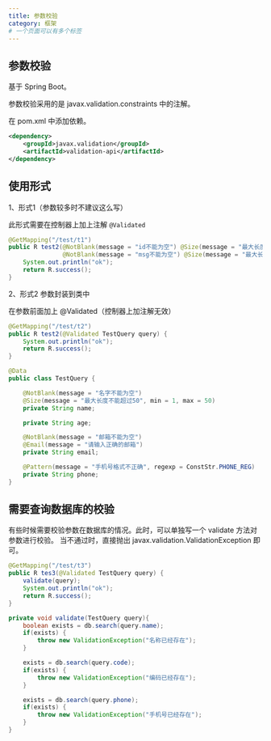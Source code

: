 ```yaml
---
title: 参数校验
category: 框架
# 一个页面可以有多个标签
---
```



## 参数校验

基于 Spring Boot。

参数校验采用的是 javax.validation.constraints 中的注解。

在 pom.xml 中添加依赖。

```xml
<dependency>
    <groupId>javax.validation</groupId>
    <artifactId>validation-api</artifactId>
</dependency>
```

## 使用形式

1、形式1（参数较多时不建议这么写）

此形式需要在控制器上加上注解 `@Validated`

```java
@GetMapping("/test/t1")
public R test2(@NotBlank(message = "id不能为空") @Size(message = "最大长度不能超过50", min = 1, max = 50) String id,
               @NotBlank(message = "msg不能为空") @Size(message = "最大长度不能超过50", min = 1, max = 50) String msg) {
    System.out.println("ok");
    return R.success();
}
```

2、形式2 参数封装到类中

在参数前面加上 @Validated（控制器上加注解无效）

```java
@GetMapping("/test/t2")
public R test2(@Validated TestQuery query) {
    System.out.println("ok");
    return R.success();
}
```

```java
@Data
public class TestQuery {

    @NotBlank(message = "名字不能为空")
    @Size(message = "最大长度不能超过50", min = 1, max = 50)
    private String name;

    private String age;

    @NotBlank(message = "邮箱不能为空")
    @Email(message = "请输入正确的邮箱")
    private String email;

    @Pattern(message = "手机号格式不正确", regexp = ConstStr.PHONE_REG)
    private String phone;
}
```

## 需要查询数据库的校验

有些时候需要校验参数在数据库的情况。此时，可以单独写一个 validate 方法对参数进行校验。
当不通过时，直接抛出 javax.validation.ValidationException 即可。

```java
@GetMapping("/test/t3")
public R tes3(@Validated TestQuery query) {
    validate(query);
    System.out.println("ok");
    return R.success();
}

private void validate(TestQuery query){
    boolean exists = db.search(query.name);
    if(exists) {
        throw new ValidationException("名称已经存在");
    }

    exists = db.search(query.code);
    if(exists) {
        throw new ValidationException("编码已经存在");
    }

    exists = db.search(query.phone);
    if(exists) {
        throw new ValidationException("手机号已经存在");
    }
}
```